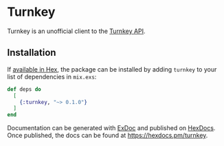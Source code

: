 # Turnkey

Turnkey is an unofficial client to the [Turnkey API](https://www.turnkey.com/).

## Installation

If [available in Hex](https://hex.pm/docs/publish), the package can be installed
by adding `turnkey` to your list of dependencies in `mix.exs`:

```elixir
def deps do
  [
    {:turnkey, "~> 0.1.0"}
  ]
end
```

Documentation can be generated with [ExDoc](https://github.com/elixir-lang/ex_doc)
and published on [HexDocs](https://hexdocs.pm). Once published, the docs can
be found at <https://hexdocs.pm/turnkey>.
